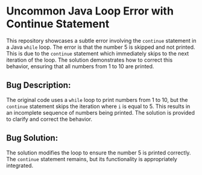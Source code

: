 # Uncommon Java Loop Error with Continue Statement

This repository showcases a subtle error involving the `continue` statement in a Java `while` loop. The error is that the number 5 is skipped and not printed. This is due to the `continue` statement which immediately skips to the next iteration of the loop. The solution demonstrates how to correct this behavior, ensuring that all numbers from 1 to 10 are printed.

## Bug Description:

The original code uses a `while` loop to print numbers from 1 to 10, but the `continue` statement skips the iteration where `i` is equal to 5. This results in an incomplete sequence of numbers being printed.   The solution is provided to clarify and correct the behavior.

## Bug Solution:

The solution modifies the loop to ensure the number 5 is printed correctly. The `continue` statement remains, but its functionality is appropriately integrated. 